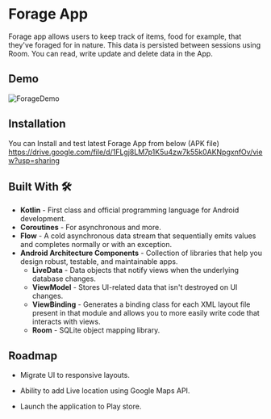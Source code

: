 
# Forage App

Forage app allows users to keep track of items, food for example, that they've foraged for in nature. This data is persisted between sessions using Room. You can read, write update and delete data in the App. 


## Demo

![ForageDemo](https://user-images.githubusercontent.com/33487695/172335749-53104827-80e3-40d2-a3ce-a8012e83f04e.gif)


## Installation

You can Install and test latest Forage App from below (APK file)
https://drive.google.com/file/d/1FLgj8LM7p1K5u4zw7k55k0AKNpgxnfOv/view?usp=sharing

    
## Built With 🛠


 - **Kotlin** - First class and official programming language for Android development.
 - **Coroutines** - For asynchronous and more.
 - **Flow** - A cold asynchronous data stream that sequentially emits values and completes normally or with an exception.
 - **Android Architecture Components** - Collection of libraries that help you design robust, testable, and maintainable apps.
   - **LiveData** - Data objects that notify views when the underlying database changes.
   - **ViewModel** - Stores UI-related data that isn't destroyed on UI changes.
   - **ViewBinding** - Generates a binding class for each XML layout file present in that module and allows you to more easily write code that interacts with views.
   - **Room** - SQLite object mapping library.


## Roadmap

- Migrate UI to responsive layouts.

- Ability to add Live location using Google Maps API.

- Launch the application to Play store.


